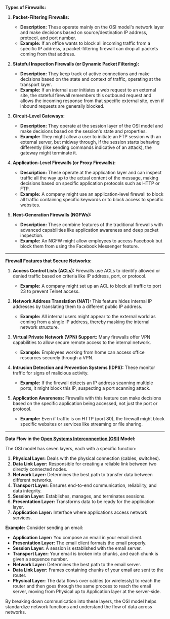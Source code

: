 **Types of Firewalls:**

1. **Packet-Filtering Firewalls:**
    
    - **Description:** These operate mainly on the OSI model's network layer and make decisions based on source/destination IP address, protocol, and port number.
    - **Example:** If an office wants to block all incoming traffic from a specific IP address, a packet-filtering firewall can drop all packets coming from that address.
2. **Stateful Inspection Firewalls (or Dynamic Packet Filtering):**
    
    - **Description:** They keep track of active connections and make decisions based on the state and context of traffic, operating at the transport layer.
    - **Example:** If an internal user initiates a web request to an external site, the stateful firewall remembers this outbound request and allows the incoming response from that specific external site, even if inbound requests are generally blocked.
3. **Circuit-Level Gateways:**
    
    - **Description:** They operate at the session layer of the OSI model and make decisions based on the session's state and properties.
    - **Example:** They might allow a user to initiate an FTP session with an external server, but midway through, if the session starts behaving differently (like sending commands indicative of an attack), the gateway might terminate it.
4. **Application-Level Firewalls (or Proxy Firewalls):**
    
    - **Description:** These operate at the application layer and can inspect traffic all the way up to the actual content of the message, making decisions based on specific application protocols such as HTTP or FTP.
    - **Example:** A company might use an application-level firewall to block all traffic containing specific keywords or to block access to specific websites.
5. **Next-Generation Firewalls (NGFWs):**
    
    - **Description:** These combine features of the traditional firewalls with advanced capabilities like application awareness and deep packet inspection.
    - **Example:** An NGFW might allow employees to access Facebook but block them from using the Facebook Messenger feature.

---

**Firewall Features that Secure Networks:**

1. **Access Control Lists (ACLs):** Firewalls use ACLs to identify allowed or denied traffic based on criteria like IP address, port, or protocol.
    
    - **Example:** A company might set up an ACL to block all traffic to port 23 to prevent Telnet access.
2. **Network Address Translation (NAT):** This feature hides internal IP addresses by translating them to a different public IP address.
    
    - **Example:** All internal users might appear to the external world as coming from a single IP address, thereby masking the internal network structure.
3. **Virtual Private Network (VPN) Support:** Many firewalls offer VPN capabilities to allow secure remote access to the internal network.
    
    - **Example:** Employees working from home can access office resources securely through a VPN.
4. **Intrusion Detection and Prevention Systems (IDPS):** These monitor traffic for signs of malicious activity.
    
    - **Example:** If the firewall detects an IP address scanning multiple ports, it might block this IP, suspecting a port scanning attack.
5. **Application Awareness:** Firewalls with this feature can make decisions based on the specific application being accessed, not just the port or protocol.
    
    - **Example:** Even if traffic is on HTTP (port 80), the firewall might block specific websites or services like streaming or file sharing.

---

**Data Flow in the [Open Systems Interconnection (OSI)](../TCP-IP%20and%20OSI%20Models/Open%20Systems%20Interconnection%20(OSI).md) Model:**

The OSI model has seven layers, each with a specific function:

1. **Physical Layer:** Deals with the physical connection (cables, switches).
2. **Data Link Layer:** Responsible for creating a reliable link between two directly connected nodes.
3. **Network Layer:** Determines the best path to transfer data between different networks.
4. **Transport Layer:** Ensures end-to-end communication, reliability, and data integrity.
5. **Session Layer:** Establishes, manages, and terminates sessions.
6. **Presentation Layer:** Transforms data to be ready for the application layer.
7. **Application Layer:** Interface where applications access network services.

**Example:** Consider sending an email:

- **Application Layer:** You compose an email in your email client.
- **Presentation Layer:** The email client formats the email properly.
- **Session Layer:** A session is established with the email server.
- **Transport Layer:** Your email is broken into chunks, and each chunk is given a sequence number.
- **Network Layer:** Determines the best path to the email server.
- **Data Link Layer:** Frames containing chunks of your email are sent to the router.
- **Physical Layer:** The data flows over cables (or wirelessly) to reach the router and then goes through the same process to reach the email server, moving from Physical up to Application layer at the server-side.

By breaking down communication into these layers, the OSI model helps standardize network functions and understand the flow of data across networks.